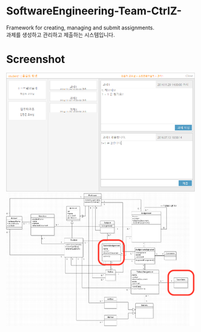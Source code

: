 # SoftwareEngineering-Team-CtrlZ-
Framework for creating, managing and submit assignments.\
과제를 생성하고 관리하고 제출하는 시스템입니다.

# Screenshot
![screenshot0](https://github.com/Tamuel/SoftwareEngineering-Team-CtrlZ-/blob/master/Screenshot/01_assignment.png)
![screenshot1](https://github.com/Tamuel/SoftwareEngineering-Team-CtrlZ-/blob/master/Screenshot/02_assignment.png)
